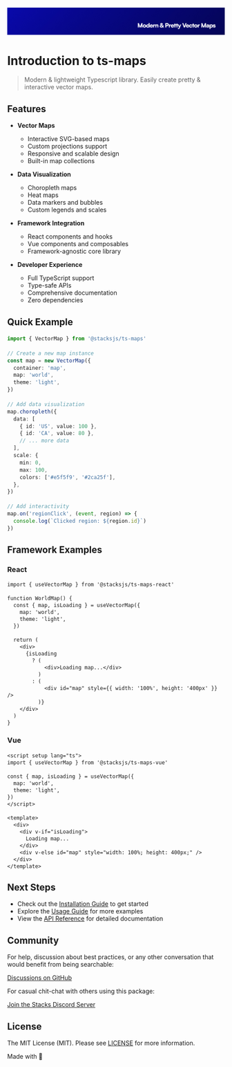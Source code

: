 <p align="center"><img src="https://github.com/stacksjs/ts-maps/blob/main/.github/art/cover.jpg?raw=true" alt="Social Card of this repo"></p>

# Introduction to ts-maps

> Modern & lightweight Typescript library. Easily create pretty & interactive vector maps.

## Features

- **Vector Maps**
  - Interactive SVG-based maps
  - Custom projections support
  - Responsive and scalable design
  - Built-in map collections

- **Data Visualization**
  - Choropleth maps
  - Heat maps
  - Data markers and bubbles
  - Custom legends and scales

- **Framework Integration**
  - React components and hooks
  - Vue components and composables
  - Framework-agnostic core library

- **Developer Experience**
  - Full TypeScript support
  - Type-safe APIs
  - Comprehensive documentation
  - Zero dependencies

## Quick Example

```typescript
import { VectorMap } from '@stacksjs/ts-maps'

// Create a new map instance
const map = new VectorMap({
  container: 'map',
  map: 'world',
  theme: 'light',
})

// Add data visualization
map.choropleth({
  data: [
    { id: 'US', value: 100 },
    { id: 'CA', value: 80 },
    // ... more data
  ],
  scale: {
    min: 0,
    max: 100,
    colors: ['#e5f5f9', '#2ca25f'],
  },
})

// Add interactivity
map.on('regionClick', (event, region) => {
  console.log(`Clicked region: ${region.id}`)
})
```

## Framework Examples

### React

```tsx
import { useVectorMap } from '@stacksjs/ts-maps-react'

function WorldMap() {
  const { map, isLoading } = useVectorMap({
    map: 'world',
    theme: 'light',
  })

  return (
    <div>
      {isLoading
        ? (
            <div>Loading map...</div>
          )
        : (
            <div id="map" style={{ width: '100%', height: '400px' }} />
          )}
    </div>
  )
}
```

### Vue

```vue
<script setup lang="ts">
import { useVectorMap } from '@stacksjs/ts-maps-vue'

const { map, isLoading } = useVectorMap({
  map: 'world',
  theme: 'light',
})
</script>

<template>
  <div>
    <div v-if="isLoading">
      Loading map...
    </div>
    <div v-else id="map" style="width: 100%; height: 400px;" />
  </div>
</template>
```

## Next Steps

- Check out the [Installation Guide](/install) to get started
- Explore the [Usage Guide](/usage) for more examples
- View the [API Reference](/api) for detailed documentation

## Community

For help, discussion about best practices, or any other conversation that would benefit from being searchable:

[Discussions on GitHub](https://github.com/stacksjs/ts-maps/discussions)

For casual chit-chat with others using this package:

[Join the Stacks Discord Server](https://discord.gg/stacksjs)

## License

The MIT License (MIT). Please see [LICENSE](https://github.com/stacksjs/ts-maps/blob/main/LICENSE.md) for more information.

Made with 💙

<!-- Badges -->

<!-- [codecov-src]: https://img.shields.io/codecov/c/gh/stacksjs/mail-server/main?style=flat-square
[codecov-href]: https://codecov.io/gh/stacksjs/mail-server -->
